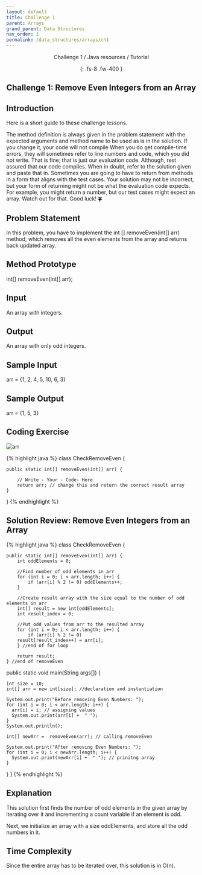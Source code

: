 ```yaml
---
layout: default
title: Challenge 1
parent: Arrays
grand_parent: Data Structures
nav_order: 1
permalink: /data_structures/arrays/ch1
---
```

<div align="center" markdown="1">
Challenge 1 / Java resources / Tutorial

{: .fs-8 .fw-400 }
</div>

## Challenge 1: Remove Even Integers from an Array

## Introduction 
Here is a short guide to these challenge lessons.

The method definition is always given in the problem statement with the expected arguments and method name to be used as is in the solution. If you change it, your code will not compile
When you do get compile-time errors, they will sometimes refer to line numbers and code, which you did not write. That is fine; that is just our evaluation code. Although, rest assured that our code compiles. When in doubt, refer to the solution given and paste that in.
Sometimes you are going to have to return from methods in a form that aligns with the test cases. Your solution may not be incorrect, but your form of returning might not be what the evaluation code expects. For example, you might return a number, but our test cases might expect an array. Watch out for that. Good luck! 🍀

## Problem Statement 
In this problem, you have to implement the int [] removeEven(int[] arr) method, which removes all the even elements from the array and returns back updated array.

## Method Prototype 
int[] removeEven(int[] arr);

## Input 
An array with integers.

## Output 
An array with only odd integers.

## Sample Input 
arr = {1, 2, 4, 5, 10, 6, 3}

## Sample Output 
arr = {1, 5, 3}

## Coding Exercise

![arr](https://raw.githubusercontent.com/TestJavaDev/java-resources/master/resources/arr/arr80.png)

{% highlight java %}
class CheckRemoveEven {

	public static int[] removeEven(int[] arr) {

		// Write - Your - Code- Here
		return arr; // change this and return the correct result array
	}
}
{% endhighlight %}

## Solution Review: Remove Even Integers from an Array

{% highlight java %}
class CheckRemoveEven {
  
	public static int[] removeEven(int[] arr) {
		int oddElements = 0;

		//Find number of odd elements in arr
		for (int i = 0; i < arr.length; i++) {
			if (arr[i] % 2 != 0) oddElements++;
		}

		//Create result array with the size equal to the number of odd elements in arr
		int[] result = new int[oddElements];
		int result_index = 0;

		//Put odd values from arr to the resulted array
		for (int i = 0; i < arr.length; i++) {
			if (arr[i] % 2 != 0) 
        result[result_index++] = arr[i];
		} //end of for loop

		return result;
	} //end of removeEven


  public static void main(String args[]) {
  
    int size = 10;
    int[] arr = new int[size]; //declaration and instantiation 
  
    System.out.print("Before removing Even Numbers: "); 
    for (int i = 0; i < arr.length; i++) {
      arr[i] = i; // assigning values
      System.out.print(arr[i] +  " ");
    }
    System.out.println();
  
    int[] newArr =  removeEven(arr); // calling removeEven
  
    System.out.print("After removing Even Numbers: "); 
    for (int i = 0; i < newArr.length; i++) {
      System.out.print(newArr[i] +  " "); // prinitng array
    }
  }
}
{% endhighlight %}

## Explanation 
This solution first finds the number of odd elements in the given array by iterating over it and incrementing a count variable if an element is odd.

Next, we initialize an array with a size oddElements, and store all the odd numbers in it.

## Time Complexity 
Since the entire array has to be iterated over, this solution is in O(n).